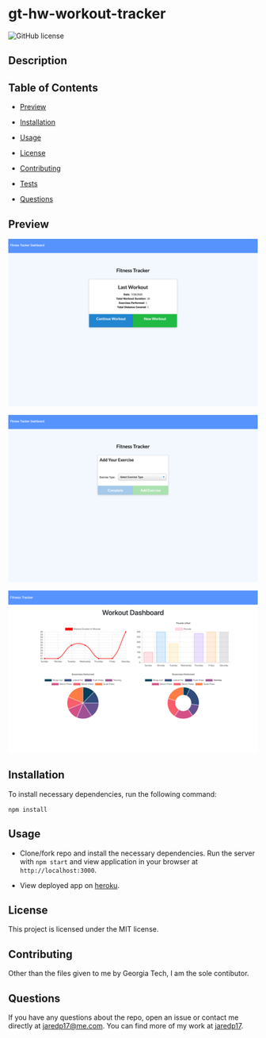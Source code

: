 # gt-hw-workout-tracker

![GitHub license](https://img.shields.io/badge/license-MIT-blue.svg)

## Description



## Table of Contents

* [Preview](#preview)

* [Installation](#installation)

* [Usage](#usage)

* [License](#license)

* [Contributing](#contributing)

* [Tests](#tests)

* [Questions](#questions)

## Preview
![Index](./assets/images/index.png)

![Add Exercise](./assets/images/exercise_form.png)

![Stats](./assets/images/stats.png)

## Installation

To install necessary dependencies, run the following command:

```
npm install
```

## Usage

* Clone/fork repo and install the necessary dependencies. Run the server with `npm start` and view application in your browser at `http://localhost:3000`.

* View deployed app on [heroku](https://workout-tracker-jrp.herokuapp.com/).

## License

This project is licensed under the MIT license.

## Contributing

Other than the files given to me by Georgia Tech, I am the sole contibutor.

## Questions

If you have any questions about the repo, open an issue or contact me directly at jaredp17@me.com. You can find more of my work at [jaredp17](https://github.com/jaredp17/).